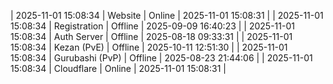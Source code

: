 | 2025-11-01 15:08:34 | Website | Online | 2025-11-01 15:08:31 |
| 2025-11-01 15:08:34 | Registration | Offline | 2025-09-09 16:40:23 |
| 2025-11-01 15:08:34 | Auth Server | Offline | 2025-08-18 09:33:31 |
| 2025-11-01 15:08:34 | Kezan (PvE) | Offline | 2025-10-11 12:51:30 |
| 2025-11-01 15:08:34 | Gurubashi (PvP) | Offline | 2025-08-23 21:44:06 |
| 2025-11-01 15:08:34 | Cloudflare | Online | 2025-11-01 15:08:31 |
